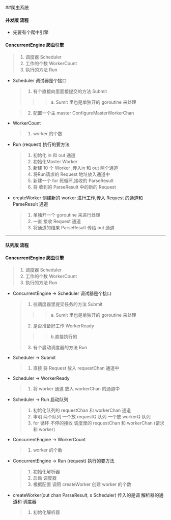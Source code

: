 ##爬虫系统

#### 并发版 流程

* 先要有个爬中引擎 
#### ConcurrentEngine 爬虫引擎
   > 1. 调度器 Scheduler
   > 2. 工作的个数 WorkerCount
   > 3. 执行的方法 Run

- Scheduler 调试器是个接口
    > 1. 有个直接向里面接提交的方法 Submit
    >>>   a. Sumit 里也是单独开的 goroutine 来处理
    
    > 2. 配置一个主 master ConfigureMasterWorkerChan
    
- WorkerCount       
    
    > 1. worker 的个数

- Run (request) 执行的要方法
    > 1.  初始化 in 和 out 通道
    > 2.  初始化Master Worker
    > 3.  新建 10 个 Worker ,传入in 和 out 两个通道
    > 4.  将Run请求的 Request 地址放入通道中
    > 5.  新建一个 for 死循环,接收的 ParseResult
    > 6.  将 收到的 ParseResult 中的新的 Request

- createWorker 创建新的 worker 进行工作,传入 Request 的通道和 ParseResult 通道
  > 1. 单独开一个 goroutine 来进行处理
  > 2. 一直 接收 Request 通道 
  > 3. 将通道的结果 ParseResult 传给 out 通道

----
#### 队列版 流程   
#### ConcurrentEngine 爬虫引擎
   > 1. 调度器 Scheduler
   > 2. 工作的个数 WorkerCount
   > 3. 执行的方法 Run
   
- ConcurrentEngine -> Scheduler 调试器是个接口
    > 1. 往调度器里提交任务的方法 Submit
    >>>   a. Sumit 里也是单独开的 goroutine 来处理
    > 2. 是否准备好工作 WorkerReady
    >>> b.直接执行的
    > 3. 有个启动调度器的方法 Run      

- Scheduler -> Submit
    > 1. 直接 将 Request 放入 requestChan 通道中
- Scheduler -> WorkerReady
    > 1. 将 worker 通道 放入 workerChan 的通道中    
- Scheduler -> Run  启动队列
    > 1. 初始化队列的 requestChan 和 workerChan 通道
    > 2. 申明 两个队列 一个放 requestQ 队列 一个放 workerQ 队列
    > 3. for 循环 不停的接收 调度里的 requestChan 和 workerChan (请求和 worker)
   
- ConcurrentEngine -> WorkerCount           
    > 1. worker 的个数
    
- ConcurrentEngine -> Run  (request) 执行的要方法
    > 1. 初始化解析器
    > 2. 启动 调度器
    > 3. 根据配置 调用 createWorker 创建 worker 的个数
    
 - createWorker(out chan ParseResult, s Scheduler) 传入的是调 解析器的通道和 调度器
    > 1. 初始化解析器
    
    